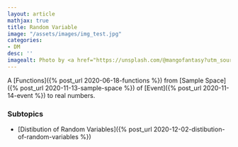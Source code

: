 ```yaml
---
layout: article
mathjax: true
title: Random Variable
image: "/assets/images/img_test.jpg"
categories:
- DM
desc: '' 
imagealt: Photo by <a href="https://unsplash.com/@mangofantasy?utm_source=unsplash&utm_medium=referral&utm_content=creditCopyText">Tim Johnson</a> on <a href="https://unsplash.com/s/photos/logic?utm_source=unsplash&utm_medium=referral&utm_content=creditCopyText">Unsplash</a>
---
```


A [Functions]({% post_url 2020-06-18-functions %}) from [Sample Space]({% post_url 2020-11-13-sample-space %}) of [Event]({% post_url 2020-11-14-event %}) to real numbers.

### Subtopics
- [Distibution of Random Variables]({% post_url 2020-12-02-distibution-of-random-variables %})